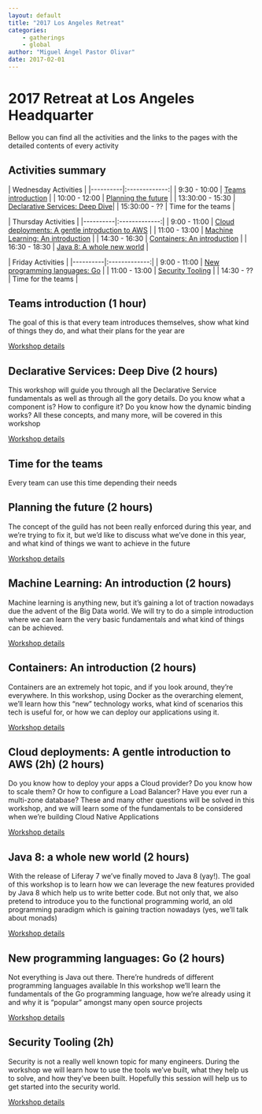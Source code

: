 ```yaml
---
layout: default
title: "2017 Los Angeles Retreat"
categories:
    - gatherings
    - global
author: "Miguel Ángel Pastor Olivar"
date: 2017-02-01
---
```


# 2017 Retreat at Los Angeles Headquarter

Bellow you can find all the activities and the links to the pages with the detailed contents of every activity

## Activities summary

|         Wednesday Activities    | 
|----------|:-------------:|
| 9:30 - 10:00     |  [Teams introduction](retreat/teams.html) |
| 10:00 - 12:00    |  [Planning the future](retreat/future.html) |
| 13:30:00 - 15:30 |  [Declarative Services: Deep Dive](retreat/ds.html)|
| 15:30:00 - ??    |  Time for the teams |


|         Thursday Activities    | 
|----------|:-------------:|
| 9:00 - 11:00     |  [Cloud deployments: A gentle introduction to AWS](retreat/cloud.html) |
| 11:00 - 13:00    |  [Machine Learning: An introduction](retreat/ml.html) |
| 14:30 - 16:30    |  [Containers: An introduction](retreat/containers.html) |
| 16:30 - 18:30    |  [Java 8: A whole new world](retreat/java8.html) |


|         Friday Activities    | 
|----------|:-------------:|
| 9:00 - 11:00     |  [New programming languages: Go](retreat/go.html) |
| 11:00 - 13:00    |  [Security Tooling](retreat/security.html) |
| 14:30 - ??       |  Time for the teams |


## Teams introduction (1 hour)

The goal of this is that every team introduces themselves, show what kind of things they do, and what their plans for the year are

[Workshop details](retreat/teams.html)

## Declarative Services: Deep Dive (2 hours)

This workshop will guide you through all the Declarative Service fundamentals as well as through all the gory details. Do you know what a component is? How to configure it? Do you know how the dynamic binding works? All these concepts, and many more, will be covered in this workshop

[Workshop details](retreat/ds.html)

## Time for the teams

Every team can use this time depending their needs


## Planning the future (2 hours)

The concept of the guild has not been really enforced during this year, and we’re trying to fix it, but we’d like to discuss what we’ve done in this year, and what kind of things we want to achieve in the future

[Workshop details](retreat/future.html)

##  Machine Learning: An introduction (2 hours)

Machine learning is anything new, but it’s gaining a lot of traction nowadays due the advent of the Big Data world. We will try to do a simple introduction where we can learn the very basic fundamentals and what kind of things can be achieved.

[Workshop details](retreat/ml.html)

## Containers: An introduction (2 hours)

Containers are an extremely hot topic, and if you look around, they’re everywhere. In this workshop, using Docker as the overarching element, we’ll learn how this “new” technology works, what kind of scenarios this tech is useful for, or how we can deploy our applications using it.

[Workshop details](retreat/containers.html)

## Cloud deployments: A gentle introduction to AWS (2h) (2 hours)

Do you know how to deploy your apps a Cloud provider? Do you know how to scale them? Or how to configure a Load Balancer? Have you ever run a multi-zone database? These and many other questions will be solved in this workshop, and we will learn some of the fundamentals to be considered when we’re building Cloud Native Applications

[Workshop details](retreat/cloud.html)

## Java 8: a whole new world (2 hours)

With the release of Liferay 7 we’ve finally moved to Java 8 (yay!). The goal of this workshop is to learn how we can leverage the new features provided by Java 8 which help us to write better code. But not only that, we also pretend to introduce you to the functional programming world, an old programming paradigm which is gaining traction nowadays (yes, we’ll talk about monads)

[Workshop details](retreat/java8.html)

## New programming languages: Go (2 hours)

Not everything is Java out there. There’re hundreds of different programming languages available In this workshop we’ll learn the fundamentals of the Go programming language, how we’re already using it and why it is “popular” amongst many open source projects

[Workshop details](retreat/go.html)

## Security Tooling (2h)

Security is not a really well known topic for many engineers. During the workshop we will learn how to use the tools we’ve built, what they help us to solve, and how they’ve been built. Hopefully this session will help us to get started into the security world.

[Workshop details](retreat/security.html)